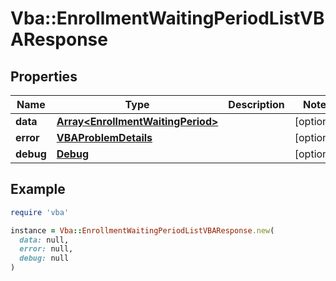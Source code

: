 # Vba::EnrollmentWaitingPeriodListVBAResponse

## Properties

| Name | Type | Description | Notes |
| ---- | ---- | ----------- | ----- |
| **data** | [**Array&lt;EnrollmentWaitingPeriod&gt;**](EnrollmentWaitingPeriod.md) |  | [optional] |
| **error** | [**VBAProblemDetails**](VBAProblemDetails.md) |  | [optional] |
| **debug** | [**Debug**](Debug.md) |  | [optional] |

## Example

```ruby
require 'vba'

instance = Vba::EnrollmentWaitingPeriodListVBAResponse.new(
  data: null,
  error: null,
  debug: null
)
```

